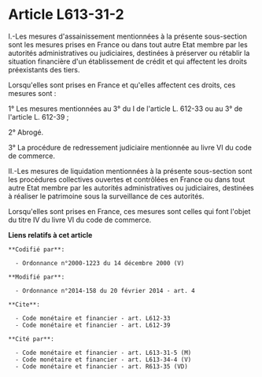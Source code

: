 # Article L613-31-2

I.-Les mesures d'assainissement mentionnées à la présente sous-section sont les mesures prises en France ou dans tout autre
Etat membre par les autorités administratives ou judiciaires, destinées à préserver ou rétablir la situation financière d'un
établissement de crédit et qui affectent les droits préexistants des tiers. 

Lorsqu'elles sont prises en France et qu'elles affectent ces droits, ces mesures sont : 

1° Les mesures mentionnées au 3° du I de l'article L. 612-33 ou au 3° de l'article L. 612-39 ; 

2° Abrogé. 

3° La procédure de redressement judiciaire mentionnée au livre VI du code de commerce. 

II.-Les mesures de liquidation mentionnées à la présente sous-section sont les procédures collectives ouvertes et contrôlées
en France ou dans tout autre Etat membre par les autorités administratives ou judiciaires, destinées à réaliser le patrimoine
sous la surveillance de ces autorités. 

Lorsqu'elles sont prises en France, ces mesures sont celles qui font l'objet du titre IV du livre VI du code de commerce.

**Liens relatifs à cet article**

	**Codifié par**:

	  - Ordonnance n°2000-1223 du 14 décembre 2000 (V)

	**Modifié par**:

	  - Ordonnance n°2014-158 du 20 février 2014 - art. 4

	**Cite**:

	  - Code monétaire et financier - art. L612-33
	  - Code monétaire et financier - art. L612-39

	**Cité par**:

	  - Code monétaire et financier - art. L613-31-5 (M)
	  - Code monétaire et financier - art. L613-34-4 (V)
	  - Code monétaire et financier - art. R613-35 (VD)
